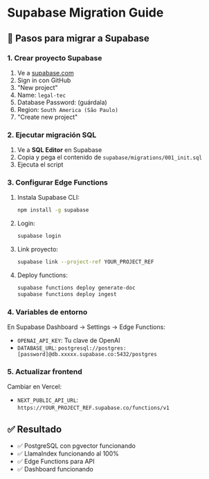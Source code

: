 # Supabase Migration Guide

## 🚀 Pasos para migrar a Supabase

### 1. Crear proyecto Supabase
1. Ve a [supabase.com](https://supabase.com)
2. Sign in con GitHub
3. "New project"
4. Name: `legal-tec`
5. Database Password: (guárdala)
6. Region: `South America (São Paulo)`
7. "Create new project"

### 2. Ejecutar migración SQL
1. Ve a **SQL Editor** en Supabase
2. Copia y pega el contenido de `supabase/migrations/001_init.sql`
3. Ejecuta el script

### 3. Configurar Edge Functions
1. Instala Supabase CLI:
   ```bash
   npm install -g supabase
   ```
2. Login:
   ```bash
   supabase login
   ```
3. Link proyecto:
   ```bash
   supabase link --project-ref YOUR_PROJECT_REF
   ```
4. Deploy functions:
   ```bash
   supabase functions deploy generate-doc
   supabase functions deploy ingest
   ```

### 4. Variables de entorno
En Supabase Dashboard → Settings → Edge Functions:
- `OPENAI_API_KEY`: Tu clave de OpenAI
- `DATABASE_URL`: `postgresql://postgres:[password]@db.xxxxx.supabase.co:5432/postgres`

### 5. Actualizar frontend
Cambiar en Vercel:
- `NEXT_PUBLIC_API_URL`: `https://YOUR_PROJECT_REF.supabase.co/functions/v1`

## ✅ Resultado
- ✅ PostgreSQL con pgvector funcionando
- ✅ LlamaIndex funcionando al 100%
- ✅ Edge Functions para API
- ✅ Dashboard funcionando
